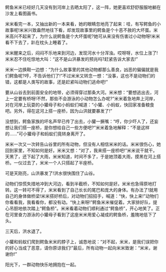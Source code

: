 鳄鱼米米已经好几天没有到河岸上去晒太阳了，这一阵，她更喜欢舒舒服服地躺在沙发上看图画书。



米米看完一本，又抽出新的一本来看，她的眼睛忽地亮了起来：哇，有写鳄鱼的小故事呢!米米兴致盎然地往下看，却发现故事里的鳄鱼是个十恶不赦的大坏蛋。米米高兴不起来了，为什么说鳄鱼是个大坏蛋呢?她可从来没有伤害过小动物呀!米米看不下去了，趴在枕头上睡着了。



米米醒来之后，闷闷不乐地来到河边，发现河水十分浑浊。哎呀呀，水位上涨了!米米忍不住吃惊地大叫：“这不是山洪暴发的预兆吗?赶紧告诉大家去!”



米米一边换鞋一边想：“为什么故事里的其他动物都那么善良，凶恶的偏偏就是我们鳄鱼呢?哼，不告诉他们了!”不过米米又转念一想：“没事，这也不是动物们的错，这都是人类写的故事，还是赶紧叫动物们逃命吧!”



要从山谷去到前面安全的地带，必须得穿过那条大河。米米想：“要想逃出去，河上一定要有桥呀!不然，那些不会游泳的小动物怎么办呢?”米米着急地奔上河岸，对在河岸上玩耍的小獾母子和小蚂蚁们喊道：“小獾、小蚂蚁，快回家准备粮食吧。另外，得在这河上搭一座桥，因为山洪就要暴发了!”



没想到，鳄鱼家族的坏名声早已传了出去，小獾一撅嘴：“哼，你少吓人了，还妄想让我们搭一座桥，是你想给自己一些方便吧?”米米着急地解释：“不是这样的……”可小獾母子和蚂蚁们竟转身离开了。



米米一次又一次转告山谷里的所有动物，但没有人相信米米的话。米米很伤心，她回到家里，不知如何是好。米米又想：“对了，我来搭一座桥吧!”米米说干就干。天黑了，还下起了大雨，米米知道，时间不多了，于是她顶着大雨，摸黑在河上搭桥。一仪过去了，米米一个人只搭起了半座桥。



可是天刚亮，山洪暴发了!洪水很快围住了山谷。



动物们惊慌失措地冲到大河边，看到半截桥，不知如何是好。米米也急得原地打转。这一转可不得了，米米看到了自己长长的尾巴和庞大的身体。有办法了!就用自己的身体做桥梁!米米搭好桥后，对动物们招招手，喊道：“快，快上来!”动物们你看看我，我看看你，都没有动。“快上来呀!”鳄鱼米米催促着。大家排好队，提心吊胆地依次踏上“鳄鱼桥”。米米看着动物们顺利通过“鳄鱼桥”，开心地笑了。正在河里奋力游泳的小獾母子看到了这座米米用爱心凝成的鳄鱼桥，羞隗地低下了头。



三天后，洪水退了。



小獾和蚂蚁们爬到鳄鱼米米的脖子上，诚恳地说：“对不起，米米，是我们误把你的好心当成了恶意，请你原谅我们!”最后，所有动物一起向米米致谢：“米米，谢谢你!”



阳光下，一群动物快乐地拥抱在一起。
